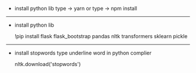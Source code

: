 
- install python lib
  type -> yarn
  or type -> npm install

-------------------------
- install python lib

    !pip install flask flask_bootstrap pandas nltk transformers sklearn pickle

-------------------------

- install stopwords type underline word in python complier

    nltk.download('stopwords')

